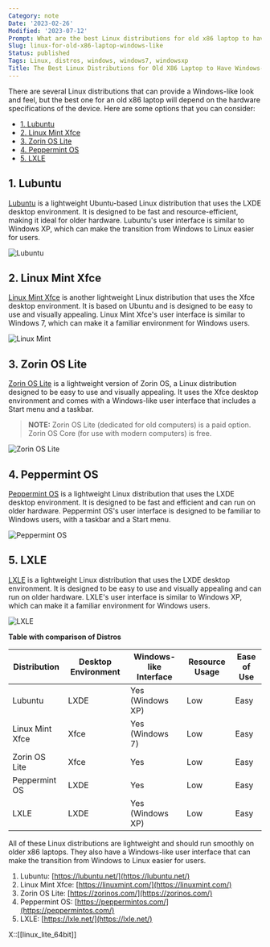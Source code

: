 ```yaml
---
Category: note
Date: '2023-02-26'
Modified: '2023-07-12'
Prompt: What are the best Linux distributions for old x86 laptop to have windows-like look and feel?
Slug: linux-for-old-x86-laptop-windows-like
Status: published
Tags: Linux, distros, windows, windows7, windowsxp
Title: The Best Linux Distributions for Old X86 Laptop to Have Windows-Like Look and Feel.
---
```


There are several Linux distributions that can provide a Windows-like look and feel, but the best one for an old x86 laptop will depend on the hardware specifications of the device. Here are some options that you can consider:

<!-- MarkdownTOC levels="2,3" autolink="true" autoanchor="true" -->

- [1.  Lubuntu](#1-lubuntu)
- [2.  Linux Mint Xfce](#2-linux-mint-xfce)
- [3.  Zorin OS Lite](#3-zorin-os-lite)
- [4.  Peppermint OS](#4-peppermint-os)
- [5.  LXLE](#5-lxle)

<!-- /MarkdownTOC -->

<a id="1-lubuntu"></a>

## 1.  Lubuntu

[Lubuntu](https://lubuntu.net/) is a lightweight Ubuntu-based Linux distribution that uses the LXDE desktop environment. It is designed to be fast and resource-efficient, making it ideal for older hardware. Lubuntu's user interface is similar to Windows XP, which can make the transition from Windows to Linux easier for users.

![Lubuntu](https://lubuntu.net/wp-content/uploads/2017/12/shot_accessories-1024x819-1024x819.png)

<a id="2-linux-mint-xfce"></a>

## 2.  Linux Mint Xfce

[Linux Mint Xfce](https://linuxmint.com/) is another lightweight Linux distribution that uses the Xfce desktop environment. It is based on Ubuntu and is designed to be easy to use and visually appealing. Linux Mint Xfce's user interface is similar to Windows 7, which can make it a familiar environment for Windows users.

![Linux Mint](https://linuxmint.com/web/img/screenshots/c9.jpg)

<a id="3-zorin-os-lite"></a>

## 3.  Zorin OS Lite

[Zorin OS Lite](https://zorinos.com/) is a lightweight version of Zorin OS, a Linux distribution designed to be easy to use and visually appealing. It uses the Xfce desktop environment and comes with a Windows-like user interface that includes a Start menu and a taskbar.

> **NOTE:** Zorin OS Lite (dedicated for old computers) is a paid option. Zorin OS Core (for use with modern computers) is free.

![Zorin OS Lite](https://assets.zorincdn.com/zorin.com/images/computer-mockups/old-computer/desktop.webp)
<a id="4-peppermint-os"></a>

## 4.  Peppermint OS

[Peppermint OS](https://peppermintos.com/) is a lightweight Linux distribution that uses the LXDE desktop environment. It is designed to be fast and efficient and can run on older hardware. Peppermint OS's user interface is designed to be familiar to Windows users, with a taskbar and a Start menu.

![Peppermint OS](https://peppermintos.com/wp-content/uploads/2022/02/Firefox-Stable.webp)
<a id="5-lxle"></a>

## 5.  LXLE

[LXLE](https://lxle.net/) is a lightweight Linux distribution that uses the LXDE desktop environment. It is designed to be easy to use and visually appealing and can run on older hardware. LXLE's user interface is similar to Windows XP, which can make it a familiar environment for Windows users.

![LXLE](/images/_local/LXLE_screenshoot.jpg)

**Table with comparison of Distros**

| Distribution    | Desktop Environment | Windows-like Interface | Resource Usage | Ease of Use |
| --------------- | ------------------- | ---------------------- | -------------- | ----------- |
| Lubuntu         | LXDE                | Yes (Windows XP)       | Low            | Easy        |
| Linux Mint Xfce | Xfce                | Yes (Windows 7)        | Low            | Easy        |
| Zorin OS Lite   | Xfce                | Yes                    | Low            | Easy        |
| Peppermint OS   | LXDE                | Yes                    | Low            | Easy        |
| LXLE            | LXDE                | Yes (Windows XP)       | Low            | Easy        |

All of these Linux distributions are lightweight and should run smoothly on older x86 laptops. They also have a Windows-like user interface that can make the transition from Windows to Linux easier for users.

1. Lubuntu: [https://lubuntu.net/](https://lubuntu.net/)
2. Linux Mint Xfce: [https://linuxmint.com/](https://linuxmint.com/)
3. Zorin OS Lite: [https://zorinos.com/](https://zorinos.com/)
4. Peppermint OS: [https://peppermintos.com/](https://peppermintos.com/)
5. LXLE: [https://lxle.net/](https://lxle.net/)

X::[[linux_lite_64bit]]
